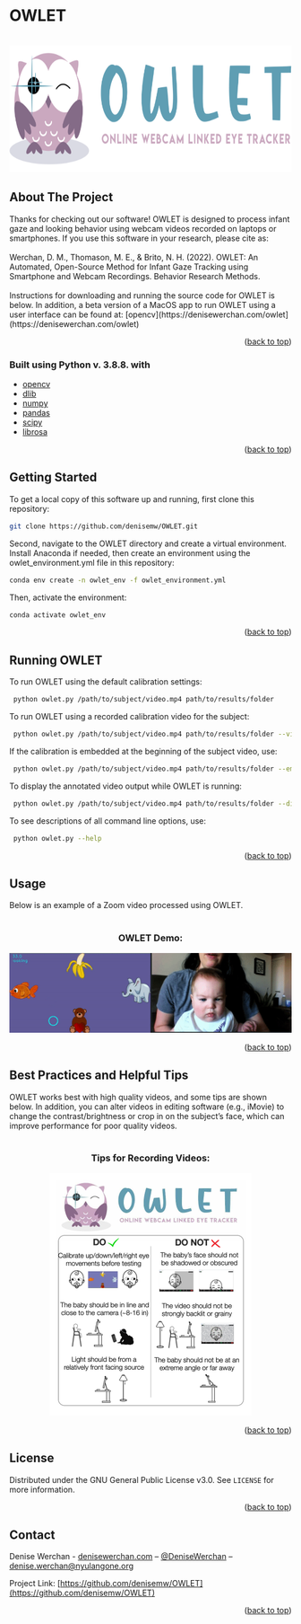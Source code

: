 # OWLET

<div id="top"></div>
<!--
*** 
*** 
-->

<!-- PROJECT LOGO -->
<br />
<div align="center">
  <a href="https://github.com/denisemw/OWLET">
    <img src="eyetracker/Images/owlet_logo.png" alt="OWLET" width="720" height="226">
  </a>

<div align="left">

<!-- ABOUT THE PROJECT -->
## About The Project

<p align = “left”>Thanks for checking out our software! OWLET is designed to process infant gaze and looking behavior using webcam videos recorded on laptops or smartphones. If you use this software in your research, please cite as: <br><br> Werchan, D. M., Thomason, M. E., & Brito, N. H. (2022). OWLET: An Automated, Open-Source Method for Infant Gaze Tracking using Smartphone and Webcam Recordings. Behavior Research Methods. <br><br> Instructions for downloading and running the source code for OWLET is below. In addition, a beta version of a MacOS app to run OWLET using a user interface can be found at: [opencv](https://denisewerchan.com/owlet](https://denisewerchan.com/owlet)</p>
  
  

<p align="right">(<a href="#top">back to top</a>)</p>



### Built using Python v. 3.8.8. with 

* [opencv]( https://pypi.org/project/opencv-python/)
* [dlib]( http://dlib.net)
* [numpy]( https://numpy.org/)
* [pandas]( https://pandas.pydata.org/)
* [scipy]( https://scipy.org/)
* [librosa]( https://librosa.org/doc/latest/index.html/)

<p align="right">(<a href="#top">back to top</a>)</p>



<!-- GETTING STARTED -->
## Getting Started

To get a local copy of this software up and running, first clone this repository:

   ```sh
   git clone https://github.com/denisemw/OWLET.git
   ```
Second, navigate to the OWLET directory and create a virtual environment. Install Anaconda if needed, then create an environment using the owlet_environment.yml file in this repository:
  
   ```sh
   conda env create -n owlet_env -f owlet_environment.yml
   ```
Then, activate the environment:
  
   ```sh
   conda activate owlet_env
   ```
<p align="right">(<a href="#top">back to top</a>)</p>
  
  <!-- RUNNING OWLET -->
## Running OWLET
  
To run OWLET using the default calibration settings:
  
  ```sh
   python owlet.py /path/to/subject/video.mp4 path/to/results/folder
   ```
  
To run OWLET using a recorded calibration video for the subject:
  
  ```sh
   python owlet.py /path/to/subject/video.mp4 path/to/results/folder --video_calib /path/to/calibration/video.mp4
   ```
  
If the calibration is embedded at the beginning of the subject video, use:
  
  ```sh
   python owlet.py /path/to/subject/video.mp4 path/to/results/folder --embedded_calib
   ```
  
 To display the annotated video output while OWLET is running:
  
  ```sh
   python owlet.py /path/to/subject/video.mp4 path/to/results/folder --display_output
   ```
  
To see descriptions of all command line options, use:
  ```sh
   python owlet.py --help
   ```
<p align="right">(<a href="#top">back to top</a>)</p>

<!-- USAGE EXAMPLES -->
## Usage

Below is an example of a Zoom video processed using OWLET.<br><br>
  
<div align="center">
<h3 >OWLET Demo:</h3>
<a href="https://github.com/denisemw/OWLET">
    <img src="Images/demo.gif" alt="OWLET Demo">
  </a>
<div align="left">

<p align="right">(<a href="#top">back to top</a>)</p>


<!-- BEST PRACTICES -->
## Best Practices and Helpful Tips

OWLET works best with high quality videos, and some tips are shown below. In addition, you can alter videos in editing software (e.g., iMovie) to change the contrast/brightness or crop in on the subject’s face, which can improve performance for poor quality videos. <br><br>
<div align="center">
<h3 >Tips for Recording Videos:</h3>
<a href="https://github.com/denisemw/OWLET/">
    <img src="Images/owlet_reqs.png" alt="Best Practices" width="360" height="432">
  </a>

<div align="left">

<p align="right">(<a href="#top">back to top</a>)</p>

<!-- LICENSE -->
## License

Distributed under the GNU General Public License v3.0. See `LICENSE` for more information.

<p align="right">(<a href="#top">back to top</a>)</p>

<!-- CONTACT -->
## Contact

Denise Werchan - [denisewerchan.com](https://denisewerchan.com) – [@DeniseWerchan](https://twitter.com/DeniseWerchan) – denise.werchan@nyulangone.org

Project Link: [https://github.com/denisemw/OWLET](https://github.com/denisemw/OWLET)

<p align="right">(<a href="#top">back to top</a>)</p>


<!-- MARKDOWN LINKS & IMAGES -->
<!-- https://www.markdownguide.org/basic-syntax/#reference-style-links -->
[contributors-shield]: https://img.shields.io/github/contributors/denisemw/OWLET.svg?style=for-the-badge
[contributors-url]: https://github.com/denisemw/OWLET/graphs/contributors
[forks-shield]: https://img.shields.io/github/forks/denisemw/OWLET.svg?style=for-the-badge
[forks-url]: https://github.com/denisemw/OWLET/network/members
[stars-shield]: https://img.shields.io/github/stars/denisemw/OWLET.svg?style=for-the-badge
[stars-url]: https://github.com/denisemw/OWLET/stargazers
[issues-shield]: https://img.shields.io/github/issues/denisemw/OWLET.svg?style=for-the-badge
[issues-url]: https://github.com/denisemw/OWLET/issues
[license-shield]: https://img.shields.io/github/license/denisemw/OWLET.svg?style=for-the-badge
[license-url]: https://github.com/denisemw/OWLET/blob/master/LICENSE.txt
[linkedin-shield]: https://img.shields.io/badge/-LinkedIn-black.svg?style=for-the-badge&logo=linkedin&colorB=555
[linkedin-url]: https://linkedin.com/in/denise-werchan
[product-screenshot]: Images/owlet_logo.png
</p>
    
